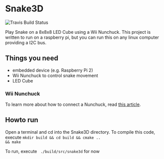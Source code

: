 # Snake3D

![Travis Build Status](https://travis-ci.org/FabianReister/Snake3D.svg?branch=master)

Play Snake on a 8x8x8 LED Cube using a Wii Nunchuck. This project is written to run on a raspberry pi,
but you can run this on any linux computer providing a I2C bus.

## Things you need
  - embedded device (e.g. Raspberry Pi 2)
  - Wii Nunchuck to control snake movement
  - LED Cube


### Wii Nunchuck
To learn more about how to connect a Nunchuck, read [this article](http://web.engr.oregonstate.edu/~johnstay/ece375/pdf/nunchuk.pdf).

## Howto run

Open a terminal and cd into the Snake3D directory. To compile this code, execute
<code>mkdir build && cd build && cmake .. && make </code>

To run, execute
<code> ./build/src/snake3d</code> for now
